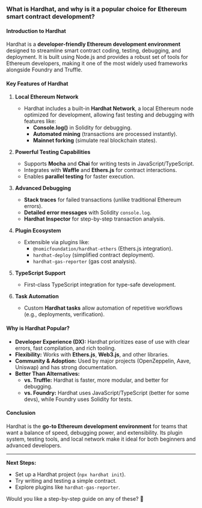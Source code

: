 ### **What is Hardhat, and why is it a popular choice for Ethereum smart contract development?**  

#### **Introduction to Hardhat**  
Hardhat is a **developer-friendly Ethereum development environment** designed to streamline smart contract coding, testing, debugging, and deployment. It is built using Node.js and provides a robust set of tools for Ethereum developers, making it one of the most widely used frameworks alongside Foundry and Truffle.  

#### **Key Features of Hardhat**  
1. **Local Ethereum Network**  
   - Hardhat includes a built-in **Hardhat Network**, a local Ethereum node optimized for development, allowing fast testing and debugging with features like:  
     - **Console.log()** in Solidity for debugging.  
     - **Automated mining** (transactions are processed instantly).  
     - **Mainnet forking** (simulate real blockchain states).  

2. **Powerful Testing Capabilities**  
   - Supports **Mocha** and **Chai** for writing tests in JavaScript/TypeScript.  
   - Integrates with **Waffle** and **Ethers.js** for contract interactions.  
   - Enables **parallel testing** for faster execution.  

3. **Advanced Debugging**  
   - **Stack traces** for failed transactions (unlike traditional Ethereum errors).  
   - **Detailed error messages** with Solidity `console.log`.  
   - **Hardhat Inspector** for step-by-step transaction analysis.  

4. **Plugin Ecosystem**  
   - Extensible via plugins like:  
     - `@nomicfoundation/hardhat-ethers` (Ethers.js integration).  
     - `hardhat-deploy` (simplified contract deployment).  
     - `hardhat-gas-reporter` (gas cost analysis).  

5. **TypeScript Support**  
   - First-class TypeScript integration for type-safe development.  

6. **Task Automation**  
   - Custom **Hardhat tasks** allow automation of repetitive workflows (e.g., deployments, verification).  

#### **Why is Hardhat Popular?**  
- **Developer Experience (DX):** Hardhat prioritizes ease of use with clear errors, fast compilation, and rich tooling.  
- **Flexibility:** Works with **Ethers.js**, **Web3.js**, and other libraries.  
- **Community & Adoption:** Used by major projects (OpenZeppelin, Aave, Uniswap) and has strong documentation.  
- **Better Than Alternatives:**  
  - **vs. Truffle:** Hardhat is faster, more modular, and better for debugging.  
  - **vs. Foundry:** Hardhat uses JavaScript/TypeScript (better for some devs), while Foundry uses Solidity for tests.  

#### **Conclusion**  
Hardhat is the **go-to Ethereum development environment** for teams that want a balance of speed, debugging power, and extensibility. Its plugin system, testing tools, and local network make it ideal for both beginners and advanced developers.  

---  
**Next Steps:**  
- Set up a Hardhat project (`npx hardhat init`).  
- Try writing and testing a simple contract.  
- Explore plugins like `hardhat-gas-reporter`.  

Would you like a step-by-step guide on any of these? 🚀